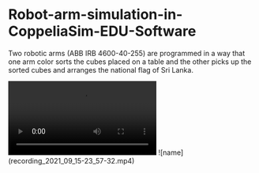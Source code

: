 # Robot-arm-simulation-in-CoppeliaSim-EDU-Software
Two robotic arms (ABB IRB 4600-40-255) are programmed in a way that one arm color sorts the cubes placed on a table and the other picks up the sorted cubes and arranges the national flag of Sri Lanka. 

<video src="recording_2021_09_15-23_57-32.mp4" controls="controls" style="max-width: 730px;">
</video>
![name](recording_2021_09_15-23_57-32.mp4)
